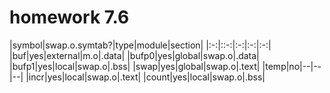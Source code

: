 # homework 7.6

|symbol|swap.o.symtab?|type|module|section|
|:-:|::-:|:-:|:-:|:-:|
|buf|yes|external|m.o|.data|
|bufp0|yes|global|swap.o|.data|
|bufp1|yes|local|swap.o|.bss|
|swap|yes|global|swap.o|.text|
|temp|no|--|--|--|
|incr|yes|local|swap.o|.text|
|count|yes|local|swap.o|.bss|
